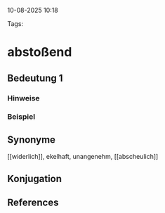 
10-08-2025 10:18


Tags: 

# abstoßend


## Bedeutung 1

### Hinweise

### Beispiel


## Synonyme
[[widerlich]], ekelhaft, unangenehm, [[abscheulich]]

## Konjugation


## References
